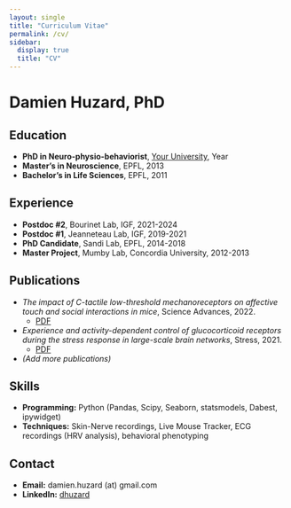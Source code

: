 ```yaml
---
layout: single
title: "Curriculum Vitae"
permalink: /cv/
sidebar:
  display: true
  title: "CV"
---
```


# Damien Huzard, PhD

## Education
- **PhD in Neuro-physio-behaviorist**, [Your University](#), Year
- **Master’s in Neuroscience**, EPFL, 2013
- **Bachelor’s in Life Sciences**, EPFL, 2011

## Experience
- **Postdoc #2**, Bourinet Lab, IGF, 2021-2024
- **Postdoc #1**, Jeanneteau Lab, IGF, 2019-2021
- **PhD Candidate**, Sandi Lab, EPFL, 2014-2018
- **Master Project**, Mumby Lab, Concordia University, 2012-2013

## Publications
- *The impact of C-tactile low-threshold mechanoreceptors on affective touch and social interactions in mice*, Science Advances, 2022.
  - [PDF](images/The_impact_of_C-tactile_low-threshold_mechanoreceptors_on_affective_touch_and_social_interactions_in_mice.pdf)
- *Experience and activity-dependent control of glucocorticoid receptors during the stress response in large-scale brain networks*, Stress, 2021.
  - [PDF](images/Experience_and_activity-dependent_control_of_glucocorticoid_receptors_during_the_stress_response_in_large-scale_brain_networks.pdf)
- *(Add more publications)*

## Skills
- **Programming:** Python (Pandas, Scipy, Seaborn, statsmodels, Dabest, ipywidget)
- **Techniques:** Skin-Nerve recordings, Live Mouse Tracker, ECG recordings (HRV analysis), behavioral phenotyping

## Contact
- **Email:** damien.huzard (at) gmail.com
- **LinkedIn:** [dhuzard](https://www.linkedin.com/in/dhuzard/)
